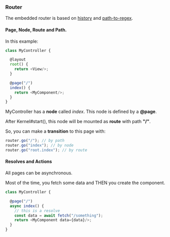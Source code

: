 ### Router

The embedded router is based on [history](https://www.npmjs.com/package/history) and [path-to-regex](https://www.npmjs.com/package/path-to-regexp).

#### Page, Node, Route and Path.

In this example:

```ts
class MyController {

  @layout
  root() {
    return <View/>;
  }

  @page("/")
  index() {
    return <MyComponent/>;
  }
}
```

MyController has a **node** called *index*.
This node is defined by a **@page**.

After Kernel#start(), this node will be mounted as **route** with path **"/"**.

So, you can make a **transition** to this page with:
```ts
router.go("/"); // by path
router.go("index"); // by node
router.go("root.index"); // by route
```

#### Resolves and Actions

All pages can be asynchronous. 

Most of the time, you fetch some data and THEN you create the component.

```ts
class MyController {

  @page("/")
  async index() {
    // this is a resolve
    const data = await fetch("/something"); 
    return <MyComponent data={data}/>;
  }
}
```

